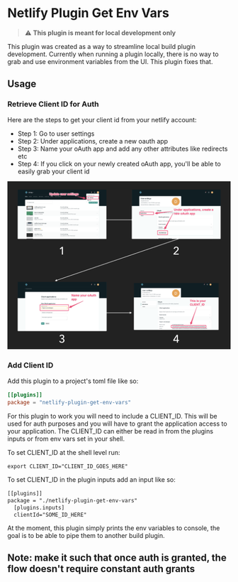 # Netlify Plugin Get Env Vars 

> ⚠️ **This plugin is meant for local development only**

This plugin was created as a way to streamline local build plugin development. Currently when running a plugin locally, there is no way to grab and use environment variables from the UI. This plugin fixes that.

## Usage

### Retrieve Client ID for Auth

Here are the steps to get your client id from your netlify account:

- Step 1: Go to user settings
- Step 2: Under applications, create a new oauth app
- Step 3: Name your oAuth app and add any other attributes like redirects etc
- Step 4: If you click on your newly created oAuth app, you'll be able to easily grab your client id

![Diagram for getting client id](./workflow-diagram.png "Workflow Diagram")


### Add Client ID
Add this plugin to a project's toml file like so:

```toml
[[plugins]]
package = "netlify-plugin-get-env-vars"
```

For this plugin to work you will need to include a CLIENT_ID. This will be used for auth purposes and you will have to grant the application access to your application. The CLIENT_ID can either be read in from the plugins inputs or from env vars set in your shell. 

To set CLIENT_ID at the shell level run:
```
export CLIENT_ID="CLIENT_ID_GOES_HERE"
```

To set CLIENT_ID in the plugin inputs add an input like so: 
```
[[plugins]]
package = "./netlify-plugin-get-env-vars"
  [plugins.inputs]
  clientId="SOME_ID_HERE"
```

At the moment, this plugin simply prints the env variables to console, the goal is to be able to pipe them to another build plugin.


## Note: make it such that once auth is granted, the flow doesn't require constant auth grants